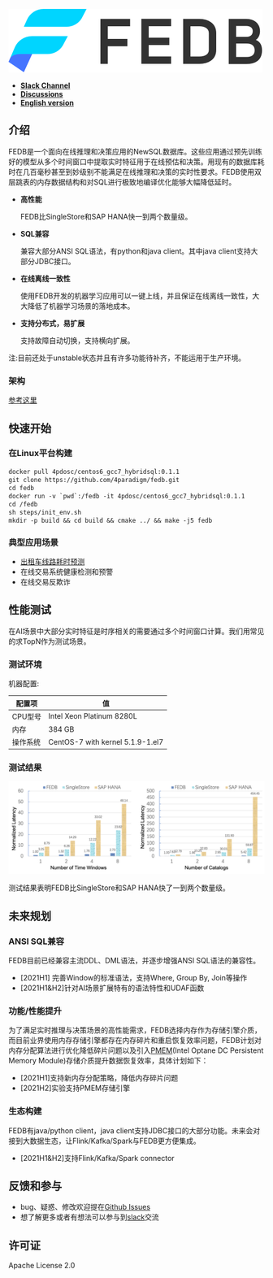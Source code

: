 
![](images/fedb_black.png)

- [**Slack Channel**](https://hybridsql-ws.slack.com/archives/C01R7L7AL3W)
- [**Discussions**](https://github.com/4paradigm/fedb/discussions)
- [**English version**](README.md)

## 介绍

FEDB是一个面向在线推理和决策应用的NewSQL数据库。这些应用通过预先训练好的模型从多个时间窗口中提取实时特征用于在线预估和决策。用现有的数据库耗时在几百毫秒甚至到妙级别不能满足在线推理和决策的实时性要求。FEDB使用双层跳表的内存数据结构和对SQL进行极致地编译优化能够大幅降低延时。

- __高性能__

    FEDB比SingleStore和SAP HANA快一到两个数量级。

- __SQL兼容__

    兼容大部分ANSI SQL语法，有python和java client。其中java client支持大部分JDBC接口。

- __在线离线一致性__

    使用FEDB开发的机器学习应用可以一键上线，并且保证在线离线一致性，大大降低了机器学习场景的落地成本。

- __支持分布式，易扩展__

    支持故障自动切换，支持横向扩展。

注:目前还处于unstable状态并且有许多功能待补齐，不能运用于生产环境。

### 架构

[参考这里](https://github.com/4paradigm/HybridSQL-docs/blob/main/fedb/architecture/architecture.md)

## 快速开始

### 在Linux平台构建

```
docker pull 4pdosc/centos6_gcc7_hybridsql:0.1.1
git clone https://github.com/4paradigm/fedb.git
cd fedb
docker run -v `pwd`:/fedb -it 4pdosc/centos6_gcc7_hybridsql:0.1.1
cd /fedb
sh steps/init_env.sh
mkdir -p build && cd build && cmake ../ && make -j5 fedb
```

### 典型应用场景

* [出租车线路耗时预测](https://github.com/4paradigm/DemoApps/tree/main/predict-taxi-trip-duration) 
* 在线交易系统健康检测和预警
* 在线交易反欺诈

## 性能测试

在AI场景中大部分实时特征是时序相关的需要通过多个时间窗口计算。我们用常见的求TopN作为测试场景。

### 测试环境
机器配置:

|配置项|值|
|---|----|
|CPU型号|Intel Xeon Platinum 8280L|
|内存|384 GB|
|操作系统|CentOS-7 with kernel 5.1.9-1.el7|

### 测试结果

![Benchmark](images/benchmark.png)

测试结果表明FEDB比SingleStore和SAP HANA快了一到两个数量级。

## 未来规划

### ANSI SQL兼容

FEDB目前已经兼容主流DDL、DML语法，并逐步增强ANSI SQL语法的兼容性。

* [2021H1] 完善Window的标准语法，支持Where, Group By, Join等操作
* [2021H1&H2]针对AI场景扩展特有的语法特性和UDAF函数

### 功能/性能提升

为了满足实时推理与决策场景的高性能需求，FEDB选择内存作为存储引擎介质，而目前业界使用内存存储引擎都存在内存碎片和重启恢复效率问题，FEDB计划对内存分配算法进行优化降低碎片问题以及引入[PMEM](https://www.intel.com/content/www/us/en/architecture-and-technology/optane-dc-persistent-memory.html)(Intel Optane DC Persistent Memory Module)存储介质提升数据恢复效率，具体计划如下：

* [2021H1]支持新内存分配策略，降低内存碎片问题
* [2021H2]实验支持PMEM存储引擎

### 生态构建
FEDB有java/python client，java client支持JDBC接口的大部分功能。未来会对接到大数据生态，让Flink/Kafka/Spark与FEDB更方便集成。

* [2021H1&H2]支持Flink/Kafka/Spark connector


## 反馈和参与
* bug、疑惑、修改欢迎提在[Github Issues](https://github.com/4paradigm/fedb/issues/new)
* 想了解更多或者有想法可以参与到[slack](https://hybridsql-ws.slack.com/archives/C01R7L7AL3W)交流

## 许可证
Apache License 2.0

